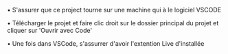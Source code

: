 • S'assurer que ce project tourne sur une machine qui à le logiciel VSCODE

• Télécharger le projet et faire clic droit sur le dossier principal du projet et cliquer sur 'Ouvrir avec Code'

• Une fois dans VSCode, s'assurrer d'avoir l'extention Live d'installée